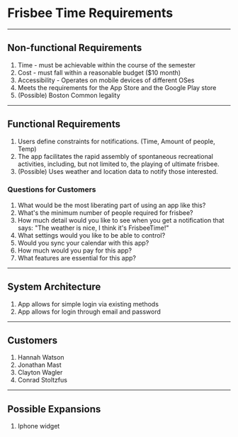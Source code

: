 # Frisbee Time Requirements
****
## Non-functional Requirements
1. Time - must be achievable within the course of the semester
2. Cost - must fall within a reasonable budget ($10 month)
3. Accessibility - Operates on mobile devices of different OSes
4. Meets the requirements for the App Store and the Google Play store
5. (Possible) Boston Common legality
****
## Functional Requirements
1. Users define constraints for notifications. (Time, Amount of people, Temp)
2. The app facilitates the rapid assembly of spontaneous recreational activities, including, but not limited to, the playing of ultimate frisbee.
3. (Possible) Uses weather and location data to notify those interested.
### Questions for Customers
1. What would be the most liberating part of using an app like this?
2. What's the minimum number of people required for frisbee?
3. How much detail would you like to see when you get a notification that says: "The weather is nice, I think it's FrisbeeTime!"
4. What settings would you like to be able to control?
5. Would you sync your calendar with this app?
6. How much would you pay for this app?
7. What features are essential for this app?
****
## System Architecture
1. App allows for simple login via existing methods
2. App allows for login through email and password
****
## Customers
1. Hannah Watson
2. Jonathan Mast
3. Clayton Wagler
4. Conrad Stoltzfus
****
## Possible Expansions
1. Iphone widget
